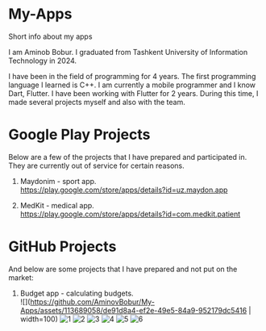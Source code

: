 # My-Apps
Short info about my apps

I am Aminob Bobur. I graduated from Tashkent University of Information Technology in 2024.

I have been in the field of programming for 4 years. The first programming language I learned is C++. I am currently a mobile programmer and I know Dart, Flutter. I have been working with Flutter for 2 years. During this time, I made several projects myself and also with the team.

# Google Play Projects

Below are a few of the projects that I have prepared and participated in. They are currently out of service for certain reasons.

1. Maydonim - sport app. <br/>
   https://play.google.com/store/apps/details?id=uz.maydon.app

2. MedKit - medical app. <br/>
   https://play.google.com/store/apps/details?id=com.medkit.patient

# GitHub Projects

And below are some projects that I have prepared and not put on the market:

1. Budget app - calculating budgets. <br/>
![](https://github.com/AminovBobur/My-Apps/assets/113689058/de91d8a4-ef2e-49e5-84a9-952179dc5416 | width=100)
![1](https://github.com/AminovBobur/My-Apps/assets/113689058/de91d8a4-ef2e-49e5-84a9-952179dc5416)
![2](https://github.com/AminovBobur/My-Apps/assets/113689058/192b7149-ca7a-4e76-a72a-4f73755e16ff)
![3](https://github.com/AminovBobur/My-Apps/assets/113689058/81a83130-af2e-4b13-875a-3e41ffcb1385)
![4](https://github.com/AminovBobur/My-Apps/assets/113689058/d4e4974b-6de7-48b4-b926-c196df6711d2)
![5](https://github.com/AminovBobur/My-Apps/assets/113689058/4b836d70-ef86-4801-9a84-017b7dcadedf)
![6](https://github.com/AminovBobur/My-Apps/assets/113689058/b5dc3147-04ff-4934-bb3b-6f14256542d9)
